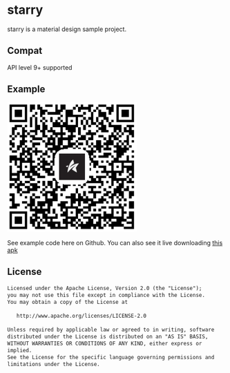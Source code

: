 # starry
starry is a material design sample project.

## Compat
API level 9+ supported

## Example
<img src="https://github.com/matrixxun/starry/raw/master/apk/qrcode.png" width="300"> 

See example code here on Github. You can also see it live downloading [this apk](https://raw.githubusercontent.com/matrixxun/starry/master/apk/starry_sample.apk)

License
--------


    Licensed under the Apache License, Version 2.0 (the "License");
    you may not use this file except in compliance with the License.
    You may obtain a copy of the License at

       http://www.apache.org/licenses/LICENSE-2.0

    Unless required by applicable law or agreed to in writing, software
    distributed under the License is distributed on an "AS IS" BASIS,
    WITHOUT WARRANTIES OR CONDITIONS OF ANY KIND, either express or implied.
    See the License for the specific language governing permissions and
    limitations under the License.
